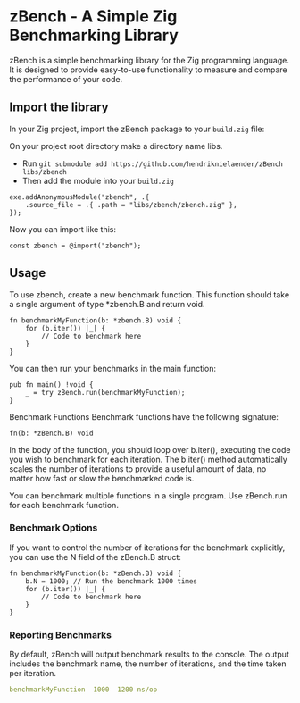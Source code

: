 # zBench - A Simple Zig Benchmarking Library
zBench is a simple benchmarking library for the Zig programming language. It is designed to provide easy-to-use functionality to measure and compare the performance of your code.

## Import the library
In your Zig project, import the zBench package to your `build.zig` file:

On your project root directory make a directory name libs.
- Run `git submodule add https://github.com/hendriknielaender/zBench libs/zbench`
- Then add the module into your `build.zig`
```zig
exe.addAnonymousModule("zbench", .{
    .source_file = .{ .path = "libs/zbench/zbench.zig" },
}); 
```
Now you can import like this:

```zig
const zbench = @import("zbench");
```

## Usage
To use zbench, create a new benchmark function. This function should take a single argument of type *zbench.B and return void.

```zig
fn benchmarkMyFunction(b: *zbench.B) void {
    for (b.iter()) |_| {
        // Code to benchmark here
    }
}
```
You can then run your benchmarks in the main function:
```zig
pub fn main() !void {
    _ = try zBench.run(benchmarkMyFunction);
}
```

Benchmark Functions
Benchmark functions have the following signature:

```zig
fn(b: *zBench.B) void
```
In the body of the function, you should loop over b.iter(), executing the code you wish to benchmark for each iteration. The b.iter() method automatically scales the number of iterations to provide a useful amount of data, no matter how fast or slow the benchmarked code is.

You can benchmark multiple functions in a single program. Use zBench.run for each benchmark function.

### Benchmark Options
If you want to control the number of iterations for the benchmark explicitly, you can use the N field of the zBench.B struct:

```zig
fn benchmarkMyFunction(b: *zBench.B) void {
    b.N = 1000; // Run the benchmark 1000 times
    for (b.iter()) |_| {
        // Code to benchmark here
    }
}
```
### Reporting Benchmarks
By default, zBench will output benchmark results to the console. The output includes the benchmark name, the number of iterations, and the time taken per iteration.

```yaml
benchmarkMyFunction  1000  1200 ns/op
```
